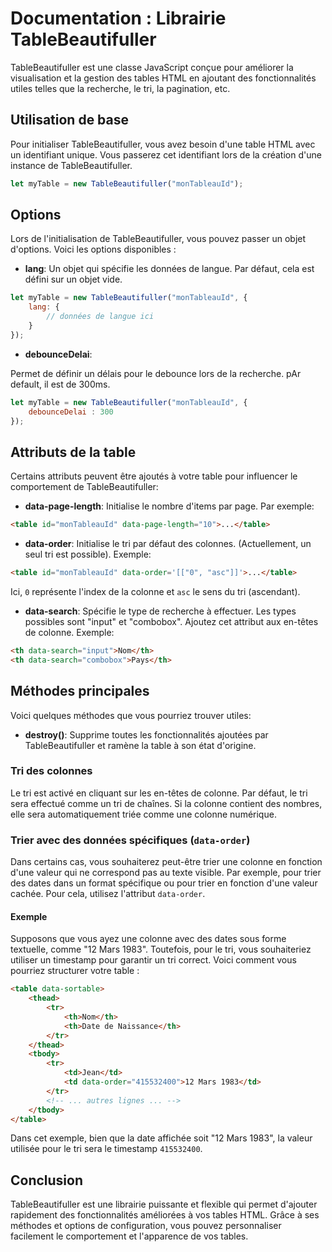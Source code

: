 # Documentation : Librairie TableBeautifuller

TableBeautifuller est une classe JavaScript conçue pour améliorer la visualisation et la gestion des tables HTML en ajoutant des fonctionnalités utiles telles que la recherche, le tri, la pagination, etc.

## Utilisation de base

Pour initialiser TableBeautifuller, vous avez besoin d'une table HTML avec un identifiant unique. Vous passerez cet identifiant lors de la création d'une instance de TableBeautifuller.

```javascript
let myTable = new TableBeautifuller("monTableauId");
```

## Options

Lors de l'initialisation de TableBeautifuller, vous pouvez passer un objet d'options. Voici les options disponibles :

- **lang**: Un objet qui spécifie les données de langue. Par défaut, cela est défini sur un objet vide.

```javascript
let myTable = new TableBeautifuller("monTableauId", {
    lang: {
        // données de langue ici
    }
});
```

- **debounceDelai**: 

Permet de définir un délais pour le debounce lors de la recherche. pAr default, il est de 300ms.

```javascript
let myTable = new TableBeautifuller("monTableauId", {
    debounceDelai : 300
});
```

## Attributs de la table

Certains attributs peuvent être ajoutés à votre table pour influencer le comportement de TableBeautifuller:

- **data-page-length**: Initialise le nombre d'items par page. Par exemple:

```html
<table id="monTableauId" data-page-length="10">...</table>
```

- **data-order**: Initialise le tri par défaut des colonnes. (Actuellement, un seul tri est possible). Exemple:

```html
<table id="monTableauId" data-order='[["0", "asc"]]'>...</table>
```
Ici, `0` représente l'index de la colonne et `asc` le sens du tri (ascendant).

- **data-search**: Spécifie le type de recherche à effectuer. Les types possibles sont "input" et "combobox". Ajoutez cet attribut aux en-têtes de colonne. Exemple:

```html
<th data-search="input">Nom</th>
<th data-search="combobox">Pays</th>
```

## Méthodes principales

Voici quelques méthodes que vous pourriez trouver utiles:

- **destroy()**: Supprime toutes les fonctionnalités ajoutées par TableBeautifuller et ramène la table à son état d'origine.



### Tri des colonnes

Le tri est activé en cliquant sur les en-têtes de colonne. Par défaut, le tri sera effectué comme un tri de chaînes. Si la colonne contient des nombres, elle sera automatiquement triée comme une colonne numérique.

### Trier avec des données spécifiques (`data-order`)

Dans certains cas, vous souhaiterez peut-être trier une colonne en fonction d'une valeur qui ne correspond pas au texte visible. Par exemple, pour trier des dates dans un format spécifique ou pour trier en fonction d'une valeur cachée. Pour cela, utilisez l'attribut `data-order`.

#### Exemple

Supposons que vous ayez une colonne avec des dates sous forme textuelle, comme "12 Mars 1983". Toutefois, pour le tri, vous souhaiteriez utiliser un timestamp pour garantir un tri correct. Voici comment vous pourriez structurer votre table :

```html
<table data-sortable>
    <thead>
        <tr>
            <th>Nom</th>
            <th>Date de Naissance</th>
        </tr>
    </thead>
    <tbody>
        <tr>
            <td>Jean</td>
            <td data-order="415532400">12 Mars 1983</td>
        </tr>
        <!-- ... autres lignes ... -->
    </tbody>
</table>
```

Dans cet exemple, bien que la date affichée soit "12 Mars 1983", la valeur utilisée pour le tri sera le timestamp `415532400`.

## Conclusion

TableBeautifuller est une librairie puissante et flexible qui permet d'ajouter rapidement des fonctionnalités améliorées à vos tables HTML. Grâce à ses méthodes et options de configuration, vous pouvez personnaliser facilement le comportement et l'apparence de vos tables.